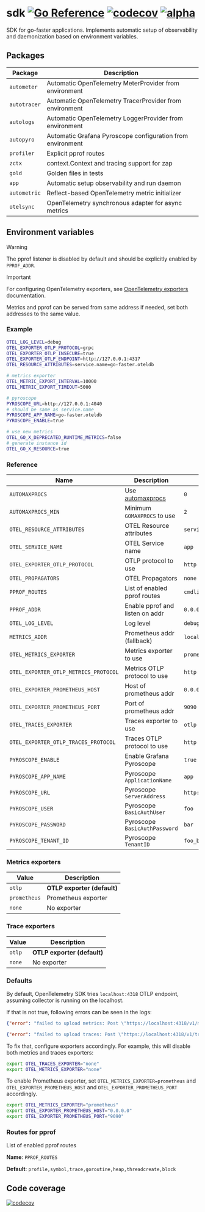 # sdk [![Go Reference](https://img.shields.io/badge/go-pkg-00ADD8)](https://pkg.go.dev/github.com/go-faster/sdk#section-documentation) [![codecov](https://img.shields.io/codecov/c/github/go-faster/sdk?label=cover)](https://codecov.io/gh/go-faster/sdk) [![alpha](https://img.shields.io/badge/-alpha-orange)](https://go-faster.org/docs/projects/status#alpha)

SDK for go-faster applications.
Implements automatic setup of observability and daemonization based on environment variables.

## Packages

| Package      | Description                                                |
|--------------|------------------------------------------------------------|
| `autometer`  | Automatic OpenTelemetry MeterProvider from environment     |
| `autotracer` | Automatic OpenTelemetry TracerProvider from environment    |
| `autologs`   | Automatic OpenTelemetry LoggerProvider from environment    |
| `autopyro`   | Automatic Grafana Pyroscope configuration from environment |
| `profiler`   | Explicit pprof routes                                      |
| `zctx`       | context.Context and tracing support for zap                |
| `gold`       | Golden files in tests                                      |
| `app`        | Automatic setup observability and run daemon               |
| `autometric` | Reflect-based OpenTelemetry metric initializer             |
| `otelsync`   | OpenTelemetry synchronous adapter for async metrics        |

## Environment variables

> [!WARNING]
> The pprof listener is disabled by default and should be explicitly enabled by `PPROF_ADDR`.

> [!IMPORTANT]  
> For configuring OpenTelemetry exporters, see [OpenTelemetry exporters][otel-exporter] documentation.

[otel-exporter]: https://opentelemetry.io/docs/specs/otel/protocol/exporter/

Metrics and pprof can be served from same address if needed, set both addresses to the same value.

### Example

```bash
OTEL_LOG_LEVEL=debug
OTEL_EXPORTER_OTLP_PROTOCOL=grpc
OTEL_EXPORTER_OTLP_INSECURE=true
OTEL_EXPORTER_OTLP_ENDPOINT=http://127.0.0.1:4317
OTEL_RESOURCE_ATTRIBUTES=service.name=go-faster.oteldb

# metrics exporter
OTEL_METRIC_EXPORT_INTERVAL=10000
OTEL_METRIC_EXPORT_TIMEOUT=5000

# pyroscope
PYROSCOPE_URL=http://127.0.0.1:4040
# should be same as service.name
PYROSCOPE_APP_NAME=go-faster.oteldb
PYROSCOPE_ENABLE=true

# use new metrics
OTEL_GO_X_DEPRECATED_RUNTIME_METRICS=false
# generate instance id
OTEL_GO_X_RESOURCE=true
```

### Reference

| Name                                  | Description                      | Example                 | Default                |
|---------------------------------------|----------------------------------|-------------------------|------------------------|
| `AUTOMAXPROCS`                        | Use [automaxprocs][automaxprocs] | `0`                     | `1`                    |
| `AUTOMAXPROCS_MIN`                    | Minimum `GOMAXPROCS` to use      | `2`                     | `1`                    |
| `OTEL_RESOURCE_ATTRIBUTES`            | OTEL Resource attributes         | `service.name=app`      |                        |
| `OTEL_SERVICE_NAME`                   | OTEL Service name                | `app`                   | `unknown_service`      |
| `OTEL_EXPORTER_OTLP_PROTOCOL`         | OTLP protocol to use             | `http`                  | `grpc`                 |
| `OTEL_PROPAGATORS`                    | OTEL Propagators                 | `none`                  | `tracecontext,baggage` |
| `PPROF_ROUTES`                        | List of enabled pprof routes     | `cmdline,profile`       | See below              |
| `PPROF_ADDR`                          | Enable pprof and listen on addr  | `0.0.0.0:9010`          | N/A                    |
| `OTEL_LOG_LEVEL`                      | Log level                        | `debug`                 | `info`                 |
| `METRICS_ADDR`                        | Prometheus addr (fallback)       | `localhost:9464`        | Prometheus addr        |
| `OTEL_METRICS_EXPORTER`               | Metrics exporter to use          | `prometheus`            | `otlp`                 |
| `OTEL_EXPORTER_OTLP_METRICS_PROTOCOL` | Metrics OTLP protocol to use     | `http`                  | `grpc`                 |
| `OTEL_EXPORTER_PROMETHEUS_HOST`       | Host of prometheus addr          | `0.0.0.0`               | `localhost`            |
| `OTEL_EXPORTER_PROMETHEUS_PORT`       | Port of prometheus addr          | `9090`                  | `9464`                 |
| `OTEL_TRACES_EXPORTER`                | Traces exporter to use           | `otlp`                  | `otlp`                 |
| `OTEL_EXPORTER_OTLP_TRACES_PROTOCOL`  | Traces OTLP protocol to use      | `http`                  | `grpc`                 |
| `PYROSCOPE_ENABLE`                    | Enable Grafana Pyroscope         | `true`                  | `false`                |
| `PYROSCOPE_APP_NAME`                  | Pyroscope `ApplicationName`      | `app`                   |                        |
| `PYROSCOPE_URL`                       | Pyroscope `ServerAddress`        | `http://localhost:1234` |                        |
| `PYROSCOPE_USER`                      | Pyroscope `BasicAuthUser`        | `foo`                   |                        |
| `PYROSCOPE_PASSWORD`                  | Pyroscope `BasicAuthPassword`    | `bar`                   |                        |
| `PYROSCOPE_TENANT_ID`                 | Pyroscope `TenantID`             | `foo_bar`               |                        |

[automaxprocs]: https://github.com/uber-go/automaxprocs

### Metrics exporters

| Value        | Description                 |
|--------------|-----------------------------|
| `otlp`       | **OTLP exporter (default)** |
| `prometheus` | Prometheus exporter         |
| `none`       | No exporter                 |

### Trace exporters

| Value  | Description                 |
|--------|-----------------------------|
| `otlp` | **OTLP exporter (default)** |
| `none` | No exporter                 |



### Defaults

By default, OpenTelemetry SDK tries `localhost:4318` OTLP endpoint, assuming collector is running on the localhost.

If that is not true, following errors can be seen in the logs:

```json
{"error": "failed to upload metrics: Post \"https://localhost:4318/v1/metrics\": dial tcp 127.0.0.1:4318: connect: connection refused"}
```
```json
{"error": "failed to upload traces: Post \"https://localhost:4318/v1/traces\": dial tcp 127.0.0.1:4318: connect: connection refused"}
```

To fix that, configure exporters accordingly. For example, this will disable both metrics and traces exporters:

```bash
export OTEL_TRACES_EXPORTER="none"
export OTEL_METRICS_EXPORTER="none"
```

To enable Prometheus exporter, set `OTEL_METRICS_EXPORTER=prometheus` and `OTEL_EXPORTER_PROMETHEUS_HOST` and `OTEL_EXPORTER_PROMETHEUS_PORT` accordingly.

```bash
export OTEL_METRICS_EXPORTER="prometheus"
export OTEL_EXPORTER_PROMETHEUS_HOST="0.0.0.0"
export OTEL_EXPORTER_PROMETHEUS_PORT="9090"
```

### Routes for pprof

List of enabled pprof routes

**Name**: `PPROF_ROUTES`

**Default**: `profile,symbol,trace,goroutine,heap,threadcreate,block`

## Code coverage 

[![codecov](https://codecov.io/gh/go-faster/sdk/branch/main/graphs/sunburst.svg?token=cEE7AZ38Ho)](https://codecov.io/gh/go-faster/sdk)
